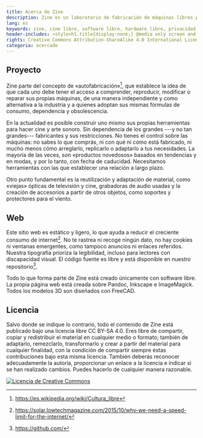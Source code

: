```yaml
---
title: Acerca de Zine
description: Zine es un laboratorio de fabricación de máquinas libres para capturar sonidos e imágenes, con acceso abierto a la documentación de su diseño. También encontrarás pequeñas notas sobre la relación —de dependencia— entre la tecnología, la técnica y el arte sonoro y cinematográfico. <hr class="descripcion">
lang: es
keywords: zine, cine libre, software libre, hardware libre, privacidad, tecnología libre, autonomia digital, magic lantern, coreboot, libreboot, thinkpad, EM272
header-includes: <style>h1.title{display:none;} @media only screen and (min-width:665px) {a.seleccion.acerca::before{content:"➞ "; font-weight:bolder;}}</style>
rights: Creative Commons Attribution-ShareAlike 4.0 International License
categoria: acercade
---
```


## Proyecto

Zine parte del concepto de «autofabricación»[^1], que establece la idea de que cada uno debe tener el acceso a comprender, reproducir, modificar o reparar sus propias máquinas, de una manera independiente y como alternativa a la industria y a quienes adoptan sus mismas fórmulas de consumo, dependencia y obsolescencia.

En la actualidad es posible construir uno mismo sus propias herramientas para hacer cine y arte sonoro. Sin dependencia de los grandes ---y no tan grandes--- fabricantes y sus restricciones. No tienes el control sobre las máquinas: no sabes lo que comprás, ni con qué ni cómo está fabricado, ni mucho menos cómo arreglarlo, replicarlo o adaptarlo a tus necesidades. La mayoría de las veces, son «productos novedosos» basados en tendencias y en modas, y por lo tanto, con fecha de caducidad. Necesitamos herramientas con las que establecer una relación a largo plazo.

Otro punto fundamental es la reutilización y adaptación de material, como «viejas» ópticas de televisión y cine, grabadoras de audio usadas y la creación de accesorios a partir de otros objetos, como soportes y protectores para el viento.

[^1]: https://es.wikipedia.org/wiki/Cultura_libre

## Web

Este sitio web es estático y ligero, lo que ayuda a reducir el creciente consumo de internet[^2]. No te rastrea ni recoge ningún dato, no hay cookies ni ventanas emergentes, como tampoco anuncios ni enlaces referidos. Nuestra tipografía prioriza la legibilidad, incluso para lectores con discapacidad visual. El código fuente es libre y está disponible en nuestro repositorio[^3].

[^2]: https://solar.lowtechmagazine.com/2015/10/why-we-need-a-speed-limit-for-the-internet/
[^3]: https://github.com/

Todo lo que forma parte de Zine está creado únicamente con software libre. La propia página web está creada sobre Pandoc, Inkscape e ImageMagick. Todos los modelos 3D son diseñados con FreeCAD.

## Licencia

Salvo donde se indique lo contrario, todo el contenido de Zine está publicado bajo una licencia libre CC BY-SA 4.0. Eres libre de compartir, copiar y redistribuir el material en cualquier medio o formato; también de adaptarlo, remezclarlo, transformarlo y crear a partir del material para cualquier finalidad, con la condición de compartir siempre éstas contribuciones bajo esta misma licencia. También deberás reconocer adecuadamente la autoría, proporcionar un enlace a la licencia e indicar si se han realizado cambios. Puedes hacerlo de cualquier manera razonable.

<a rel="license" href="http://creativecommons.org/licenses/by-sa/4.0/"><img alt="Licencia de Creative Commons" style="border-width:0" src="https://i.creativecommons.org/l/by-sa/4.0/88x31.png" /></a>
